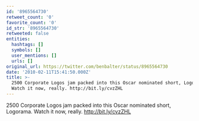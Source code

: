 ```yaml
---
id: '8965564730'
retweet_count: '0'
favorite_count: '0'
id_str: '8965564730'
retweeted: false
entities:
  hashtags: []
  symbols: []
  user_mentions: []
  urls: []
original_url: https://twitter.com/benbalter/status/8965564730
date: '2010-02-11T15:41:50.000Z'
title: >-
  2500 Corporate Logos jam packed into this Oscar nominated short, Logorama.
  Watch it now, really. http://bit.ly/cvzZHL
---
```


2500 Corporate Logos jam packed into this Oscar nominated short, Logorama. Watch it now, really. http://bit.ly/cvzZHL